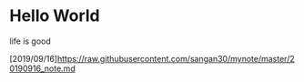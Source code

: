 # Hello World

life is good



[2019/09/16]https://raw.githubusercontent.com/sangan30/mynote/master/20190916_note.md
